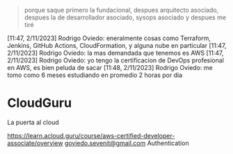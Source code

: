> porque saque primero la fundacional, despues arquitecto asociado, despues la de desarrollador asociado, sysops asociado y despues me tiré


[11:47, 2/11/2023] Rodrigo Oviedo: eneralmente cosas como Terraform, Jenkins, GitHub Actions, CloudFormation, y alguna nube en particular
[11:47, 2/11/2023] Rodrigo Oviedo: la mas demandada que tenemos es AWS
[11:47, 2/11/2023] Rodrigo Oviedo: yo tengo la certificacion de DevOps profesional en AWS, es bien peluda de sacar
[11:48, 2/11/2023] Rodrigo Oviedo: me tomo como 6 meses estudiando en promedio 2 horas por dia

# CloudGuru

La puerta al cloud

https://learn.acloud.guru/course/aws-certified-developer-associate/overview
goviedo.sevenit@gmail.com Authentication

